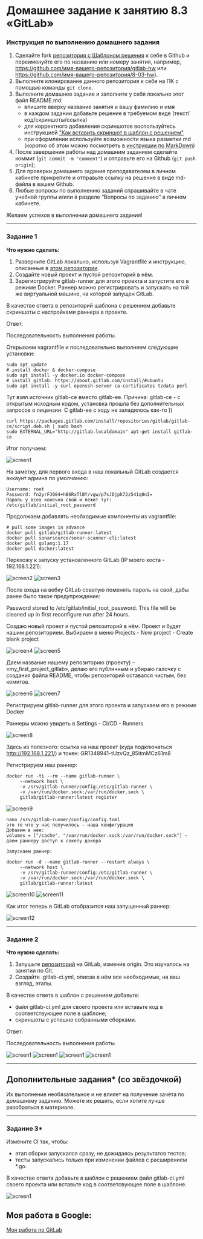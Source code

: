 # Домашнее задание к занятию 8.3 «GitLab»

### Инструкция по выполнению домашнего задания

1. Сделайте fork [репозитория c Шаблоном решения](https://github.com/netology-code/sys-pattern-homework) к себе в Github и переименуйте его по названию или номеру занятия, например, https://github.com/имя-вашего-репозитория/gitlab-hw или https://github.com/имя-вашего-репозитория/8-03-hw).
2. Выполните клонирование данного репозитория к себе на ПК с помощью команды `git clone`.
3. Выполните домашнее задание и заполните у себя локально этот файл README.md:
   - впишите вверху название занятия и вашу фамилию и имя
   - в каждом задании добавьте решение в требуемом виде (текст/код/скриншоты/ссылка)
   - для корректного добавления скриншотов воспользуйтесь инструкцией ["Как вставить скриншот в шаблон с решением"](https://github.com/netology-code/sys-pattern-homework/blob/main/screen-instruction.md)
   - при оформлении используйте возможности языка разметки md (коротко об этом можно посмотреть в [инструкции по MarkDown](https://github.com/netology-code/sys-pattern-homework/blob/main/md-instruction.md))
4. После завершения работы над домашним заданием сделайте коммит (`git commit -m "comment"`) и отправьте его на Github (`git push origin`);
5. Для проверки домашнего задания преподавателем в личном кабинете прикрепите и отправьте ссылку на решение в виде md-файла в вашем Github.
6. Любые вопросы по выполнению заданий спрашивайте в чате учебной группы и/или в разделе “Вопросы по заданию” в личном кабинете.

Желаем успехов в выполнении домашнего задания!

---

### Задание 1

**Что нужно сделать:**

1. Разверните GitLab локально, используя Vagrantfile и инструкцию, описанные в [этом репозитории](https://github.com/netology-code/sdvps-materials/tree/main/gitlab).   
2. Создайте новый проект и пустой репозиторий в нём.
3. Зарегистрируйте gitlab-runner для этого проекта и запустите его в режиме Docker. Раннер можно регистрировать и запускать на той же виртуальной машине, на которой запущен GitLab.

В качестве ответа в репозиторий шаблона с решением добавьте скриншоты с настройками раннера в проекте.

Ответ:

Последовательность выполнения работы.

Открываем vagrantfile и последовательно выполняем следующие установки:

```
sudo apt update
# install docker & docker-compose
sudo apt install -y docker.io docker-compose
# install gitlab: https://about.gitlab.com/install/#ubuntu
sudo apt install -y curl openssh-server ca-certificates tzdata perl
```

Тут взял источник gitlab-ce вместо gitlab-ee. Причина: gitlab-ce - с открытым исходным кодом, установка прошла без дополнительных запросов о лицензии. С gitlab-ee с ходу не заладилось как-то ))
```
curl https://packages.gitlab.com/install/repositories/gitlab/gitlab-ce/script.deb.sh | sudo bash
sudo EXTERNAL_URL="http://gitlab.localdomain" apt-get install gitlab-ce
```
Итог получаем:

![screen1](https://github.com/KorolkovDenis/)

На заметку, для первого входа в наш локальный GitLab создается аккаунт админа по умолчанию:
```
Username: root
Password: fn2yrFJ084+hB6RxTlBY/vgw/p7sJDjpk72z541q0nI=
Пароль у всех конечно свой и лежит тут: /etc/gitlab/initial_root_password
```

Продолжаем добавлять необходимые компоненты из vagrantfile:

```
# pull some images in advance
docker pull gitlab/gitlab-runner:latest
docker pull sonarsource/sonar-scanner-cli:latest
docker pull golang:1.17
docker pull docker:latest
```

Перехожу к запуску установленного GitLab (IP моего хоста - 192.168.1.221):

![screen2](https://github.com/KorolkovDenis/)
![screen3](https://github.com/KorolkovDenis/)

После входа на вебку GitLab советую поменять пароль на свой, дабы ранее было такое предупреждение:

Password stored to /etc/gitlab/initial_root_password. This file will be cleaned up in first reconfigure run after 24 hours.

Создаю новый проект и пустой репозиторий в нём. Проект и будет нашим репозиторием.
Выбираем в меню Projects - New project - Create blank project

![screen4](https://github.com/KorolkovDenis/)
![screen5](https://github.com/KorolkovDenis/)

Даем название нашему репозиторию (проекту) – «my_first_project_gitlab», делаю его публичным и убираю галочку с создания файла README, чтобы репозиторий оставался чистым, без комитов.

![screen6](https://github.com/KorolkovDenis/)
![screen7](https://github.com/KorolkovDenis/)

Регистрируем gitlab-runner для этого проекта и запускаем его в режиме Docker

Раннеры можно увидеть в Settings - CI/CD - Runners

![screen8](https://github.com/KorolkovDenis/)

Здесь из полезного: ссылка на наш проект (куда подключаться http://192.168.1.221/) и токен: GR1348941-tUzvQz_85itmMCz61m8

Регистрируем наш раннер:

```
docker run -ti --rm --name gitlab-runner \
     --network host \
     -v /srv/gitlab-runner/config:/etc/gitlab-runner \
     -v /var/run/docker.sock:/var/run/docker.sock \
     gitlab/gitlab-runner:latest register
```

![screen9](https://github.com/KorolkovDenis/)

```
nano /srv/gitlab-runner/config/config.toml
это то что у нас получилось – наша конфигурация
Добавим в нее:
volumes = ["/cache", "/var/run/docker.sock:/var/run/docker.sock"] – даем раннеру доступ к сокету докера

Запускаем раннер:

docker run -d --name gitlab-runner --restart always \
     --network host \
     -v /srv/gitlab-runner/config:/etc/gitlab-runner \
     -v /var/run/docker.sock:/var/run/docker.sock \
     gitlab/gitlab-runner:latest

```
![screen10](https://github.com/KorolkovDenis/)
![screen11](https://github.com/KorolkovDenis/)

Как итог теперь в GitLab отобразится наш запущенный раннер:

![screen12](https://github.com/KorolkovDenis/)


---

### Задание 2

**Что нужно сделать:**

1. Запушьте [репозиторий](https://github.com/netology-code/sdvps-materials/tree/main/gitlab) на GitLab, изменив origin. Это изучалось на занятии по Git.
2. Создайте .gitlab-ci.yml, описав в нём все необходимые, на ваш взгляд, этапы.

В качестве ответа в шаблон с решением добавьте: 
   
 * файл gitlab-ci.yml для своего проекта или вставьте код в соответствующее поле в шаблоне; 
 * скриншоты с успешно собранными сборками.
 
 Ответ:

Последовательность выполнения работы.

![screen1](https://github.com/KorolkovDenis/)
![screen1](https://github.com/KorolkovDenis/)
![screen1](https://github.com/KorolkovDenis/)
![screen1](https://github.com/KorolkovDenis/)

 
 
---
## Дополнительные задания* (со звёздочкой)

Их выполнение необязательное и не влияет на получение зачёта по домашнему заданию. Можете их решить, если хотите лучше разобраться в материале.

---

### Задание 3*

Измените CI так, чтобы:

 - этап сборки запускался сразу, не дожидаясь результатов тестов;
 - тесты запускались только при изменении файлов с расширением *.go.

В качестве ответа добавьте в шаблон с решением файл gitlab-ci.yml своего проекта или вставьте код в соответсвующее поле в шаблоне.

![screen1](https://github.com/KorolkovDenis/)


 ## Моя работа в Google:

[Моя работа по GitLab](https://docs.google.com/)
